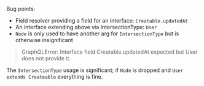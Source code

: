 Bug points:
- Field resolver providing a field for an interface: `Creatable.updatedAt`
- An interface extending above via IntersectionType: `User`
- `Node` is only used to have another arg for `IntersectionType` but is otherwise insignificant

> GraphQLError: Interface field Creatable.updatedAt expected but User does not provide it.

The `IntersectionType` usage is significant; if `Node` is dropped and `User extends Createable` everything is fine.

